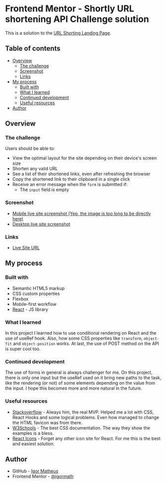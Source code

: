 # Frontend Mentor - Shortly URL shortening API Challenge solution

This is a solution to the [URL Shorting Landing Page](https://www.frontendmentor.io/challenges/url-shortening-api-landing-page-2ce3ob-G).

## Table of contents

- [Overview](#overview)
  - [The challenge](#the-challenge)
  - [Screenshot](#screenshot)
  - [Links](#links)
- [My process](#my-process)
  - [Built with](#built-with)
  - [What I learned](#what-i-learned)
  - [Continued development](#continued-development)
  - [Useful resources](#useful-resources)
- [Author](#author)

## Overview

### The challenge

Users should be able to:

- View the optimal layout for the site depending on their device's screen size
- Shorten any valid URL
- See a list of their shortened links, even after refreshing the browser
- Copy the shortened link to their clipboard in a single click
- Receive an error message when the `form` is submitted if:
  - The `input` field is empty

### Screenshot

-  [Mobile live site screenshot (Yep, the image is too long to be directly here)](https://raw.githubusercontent.com/igormath/url-shortening/main/src/assets/url-shortening-two.vercel.app_mobile.png)
- [Desktop live site screenshot](https://raw.githubusercontent.com/igormath/url-shortening/main/src/assets/url-shortening-two.vercel.app_%20desktop.png)

### Links

- [Live Site URL](https://url-shortening-two.vercel.app/)

## My process

### Built with

- Semantic HTML5 markup
- CSS custom properties
- Flexbox
- Mobile-first workflow
- [React](https://reactjs.org/) - JS library

### What I learned

In this project I learned how to use conditional rendering on React and the use of useRef hook. Also, how some CSS properties like `transform`, `object-fit` and `object-position` works. At last, the use of POST method on the API is super cool too.

### Continued development

The use of forms in general is always challenger for me. On this project, there is only one input but the useRef used on it bring new paths to the task, like the rendering (or not) of some elements depending on the value from the input. I hope this becomes more and more natural in the future.


### Useful resources

- [Stackoverflow](https://stackoverflow.com/) - Always him, the real MVP. Helped me a lot with CSS, React Hooks and some logical problems. Even how managed to change the HTML favicon was from there.
- [W3Schools](https://www.w3schools.com/) - The best CSS documentation. The way they show the examples is a bless.
- [React Icons](https://react-icons.github.io/react-icons/) - Forget any other icon site for React. For me this is the best and easiest solution.

## Author

- GitHub - [Igor Matheus](https://github.com/igormath)
- Frontend Mentor - [@igormath](https://www.frontendmentor.io/profile/igormath)
